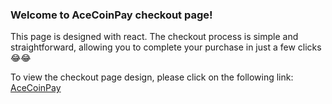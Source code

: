 ### Welcome to AceCoinPay checkout page!

This page is designed with react. The checkout process is simple and straightforward, allowing you to complete your purchase in just a few clicks 😂😂

To view the checkout page design, please click on the following link: [AceCoinPay](https://acecoinpay-checkout.vercel.app/)
